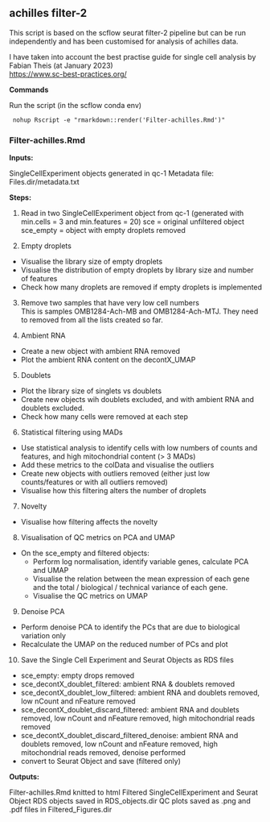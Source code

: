 ## achilles filter-2

This script is based on the scflow seurat filter-2 pipeline but can be run independently and has been customised for analysis of achilles data. 

I have taken into account the best practise guide for single cell analysis by Fabian Theis (at January 2023)  
https://www.sc-best-practices.org/  


**Commands**

Run the script (in the scflow conda env)

     nohup Rscript -e "rmarkdown::render('Filter-achilles.Rmd')"


### Filter-achilles.Rmd

**Inputs:**

SingleCellExperiment objects generated in qc-1
Metadata file: Files.dir/metadata.txt

**Steps:**
1. Read in two SingleCellExperiment object from qc-1 (generated with min.cells = 3 and min.features = 20)
    sce = original unfiltered object
    sce_empty = object with empty droplets removed  

2. Empty droplets  
-  Visualise the library size of empty droplets
- Visualise the distribution of empty droplets by library size and number of features
- Check how many droplets are removed if empty droplets is implemented

3. Remove two samples that have very low cell numbers  
This is samples OMB1284-Ach-MB and OMB1284-Ach-MTJ.  They need to removed from all the lists created so far. 

4.  Ambient RNA
- Create a new object with ambient RNA removed
- Plot the ambient RNA content on the decontX_UMAP

5. Doublets 
- Plot the library size of singlets vs doublets  
- Create new objects wih doublets excluded, and with ambient RNA and doublets excluded.  
- Check how many cells were removed at each step  

6. Statistical filtering using MADs
- Use statistical analysis to identify cells with low numbers of counts and features, and high mitochondrial content (> 3 MADs)  
- Add these metrics to the colData  and visualise the outliers  
- Create new objects with outliers removed (either just low counts/features or with all outliers removed)
- Visualise how this filtering alters the number of droplets  

7.  Novelty  
- Visualise how filtering affects the novelty  

8.  Visualisation of QC metrics on PCA and UMAP  
- On the sce_empty and filtered objects: 
    - Perform log normalisation, identify variable genes, calculate PCA and UMAP  
    - Visualise the relation between the mean expression of each gene and the total / biological / technical variance of each gene.  
    - Visualise the QC metrics on UMAP  

9. Denoise PCA
- Perform denoise PCA to identify the PCs that are due to biological variation only
- Recalculate the UMAP on the reduced number of PCs and plot 

10.  Save the Single Cell Experiment and Seurat Objects as RDS files
- sce_empty: empty drops removed
- sce_decontX_doublet_filtered: ambient RNA & doublets removed
- sce_decontX_doublet_low_filtered: ambient RNA and doublets removed, low nCount and nFeature removed  
- sce_decontX_doublet_discard_filtered: ambient RNA and doublets removed, low nCount and nFeature removed, high mitochondrial reads removed  
- sce_decontX_doublet_discard_filtered_denoise: ambient RNA and doublets removed, low nCount and nFeature removed, high mitochondrial reads removed, denoise performed
- convert to Seurat Object and save (filtered only)  


**Outputs:**

Filter-achilles.Rmd knitted to html
Filtered SingleCellExperiment and Seurat Object RDS objects saved in RDS_objects.dir
QC plots saved as .png and .pdf files in Filtered_Figures.dir

